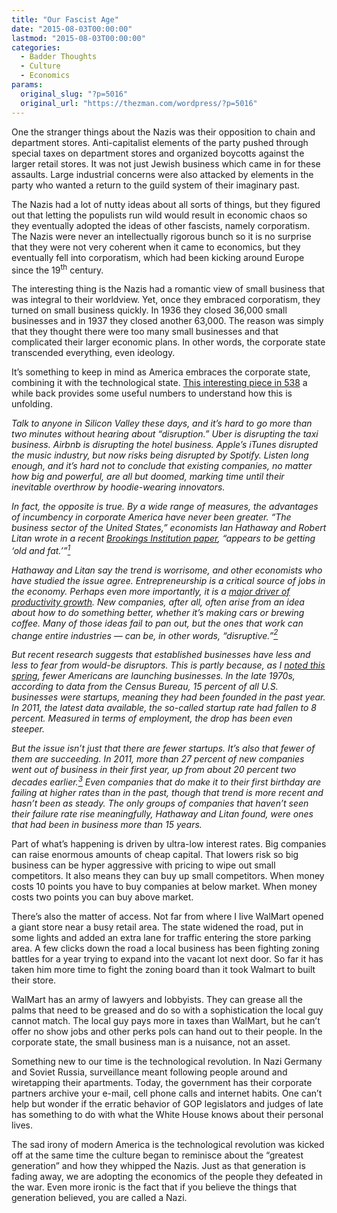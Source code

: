 ```yaml
---
title: "Our Fascist Age"
date: "2015-08-03T00:00:00"
lastmod: "2015-08-03T00:00:00"
categories:
  - Badder Thoughts
  - Culture
  - Economics
params:
  original_slug: "?p=5016"
  original_url: "https://thezman.com/wordpress/?p=5016"
---
```


One the stranger things about the Nazis was their opposition to chain
and department stores. Anti-capitalist elements of the party pushed
through special taxes on department stores and organized boycotts
against the larger retail stores. It was not just Jewish business which
came in for these assaults. Large industrial concerns were also attacked
by elements in the party who wanted a return to the guild system of
their imaginary past.

The Nazis had a lot of nutty ideas about all sorts of things, but they
figured out that letting the populists run wild would result in economic
chaos so they eventually adopted the ideas of other fascists, namely
corporatism. The Nazis were never an intellectually rigorous bunch so it
is no surprise that they were not very coherent when it came to
economics, but they eventually fell into corporatism, which had been
kicking around Europe since the 19<sup>th</sup> century.

The interesting thing is the Nazis had a romantic view of small business
that was integral to their worldview. Yet, once they embraced
corporatism, they turned on small business quickly. In 1936 they closed
36,000 small businesses and in 1937 they closed another 63,000. The
reason was simply that they thought there were too many small businesses
and that complicated their larger economic plans. In other words, the
corporate state transcended everything, even ideology.

It’s something to keep in mind as America embraces the corporate state,
combining it with the technological state. [This interesting piece in
538](http://fivethirtyeight.com/features/corporate-america-hasnt-been-disrupted/)
a while back provides some useful numbers to understand how this is
unfolding.

*Talk to anyone in Silicon Valley these days, and it’s hard to go more
than two minutes without hearing about “disruption.” Uber is disrupting
the taxi business. Airbnb is disrupting the hotel business. Apple’s
iTunes disrupted the music industry, but now risks being disrupted by
Spotify. Listen long enough, and it’s hard not to conclude that existing
companies, no matter how big and powerful, are all but doomed, marking
time until their inevitable overthrow by hoodie-wearing innovators.*

*In fact, the opposite is true. By a wide range of measures, the
advantages of incumbency in corporate America have never been greater.
“The business sector of the United States,” economists Ian Hathaway and
Robert Litan wrote in a recent <a
href="http://www.brookings.edu/%7E/media/research/files/papers/2014/07/aging%20america%20increasing%20dominance%20older%20firms%20litan/other_aging_america_dominance_older_firms_hathaway_litan.pdf%27"
rel="noopener" target="_blank">Brookings Institution paper</a>, “appears
to be getting ‘old and fat.’”<a
href="http://fivethirtyeight.com/features/corporate-america-hasnt-been-disrupted/#fn-1"
class="footnote-link" data-expandable="entry-footnotes"
data-footnote-id="1"><sup>1</sup></a>*

*Hathaway and Litan say the trend is worrisome, and other economists who
have studied the issue agree. Entrepreneurship is a critical source of
jobs in the economy. Perhaps even more importantly, it is a <a
href="http://faculty.chicagobooth.edu/chad.syverson/research/productivitysurvey.pdf"
rel="noopener" target="_blank">major driver of productivity growth</a>.
New companies, after all, often arise from an idea about how to do
something better, whether it’s making cars or brewing coffee. Many of
those ideas fail to pan out, but the ones that work can change entire
industries — can be, in other words, “disruptive.”<a
href="http://fivethirtyeight.com/features/corporate-america-hasnt-been-disrupted/#fn-2"
class="footnote-link" data-expandable="entry-footnotes"
data-footnote-id="2"><sup>2</sup></a>*

*But recent research suggests that established businesses have less and
less to fear from would-be disruptors. This is partly because, as I <a
href="http://fivethirtyeight.com/features/the-slow-death-of-american-entrepreneurship/"
rel="noopener" target="_blank">noted this spring</a>, fewer Americans
are launching businesses. In the late 1970s, according to data from the
Census Bureau, 15 percent of all U.S. businesses were startups, meaning
they had been founded in the past year. In 2011, the latest data
available, the so-called startup rate had fallen to 8 percent. Measured
in terms of employment, the drop has been even steeper.*

*But the issue isn’t just that there are fewer startups. It’s also that
fewer of them are succeeding. In 2011, more than 27 percent of new
companies went out of business in their first year, up from about 20
percent two decades earlier.<a
href="http://fivethirtyeight.com/features/corporate-america-hasnt-been-disrupted/#fn-3"
class="footnote-link" data-expandable="entry-footnotes"
data-footnote-id="3"><sup>3</sup></a> Even companies that do make it to
their first birthday are failing at higher rates than in the past,
though that trend is more recent and hasn’t been as steady. The only
groups of companies that haven’t seen their failure rate rise
meaningfully, Hathaway and Litan found, were ones that had been in
business more than 15 years.*

Part of what’s happening is driven by ultra-low interest rates. Big
companies can raise enormous amounts of cheap capital. That lowers risk
so big business can be hyper aggressive with pricing to wipe out small
competitors. It also means they can buy up small competitors. When money
costs 10 points you have to buy companies at below market. When money
costs two points you can buy above market.

There’s also the matter of access. Not far from where I live WalMart
opened a giant store near a busy retail area. The state widened the
road, put in some lights and added an extra lane for traffic entering
the store parking area. A few clicks down the road a local business has
been fighting zoning battles for a year trying to expand into the vacant
lot next door. So far it has taken him more time to fight the zoning
board than it took Walmart to built their store.

WalMart has an army of lawyers and lobbyists. They can grease all the
palms that need to be greased and do so with a sophistication the local
guy cannot match. The local guy pays more in taxes than WalMart, but he
can’t offer no show jobs and other perks pols can hand out to their
people. In the corporate state, the small business man is a nuisance,
not an asset.

Something new to our time is the technological revolution. In Nazi
Germany and Soviet Russia, surveillance meant following people around
and wiretapping their apartments. Today, the government has their
corporate partners archive your e-mail, cell phone calls and internet
habits. One can’t help but wonder if the erratic behavior of GOP
legislators and judges of late has something to do with what the White
House knows about their personal lives.

The sad irony of modern America is the technological revolution was
kicked off at the same time the culture began to reminisce about the
“greatest generation” and how they whipped the Nazis. Just as that
generation is fading away, we are adopting the economics of the people
they defeated in the war. Even more ironic is the fact that if you
believe the things that generation believed, you are called a Nazi.
